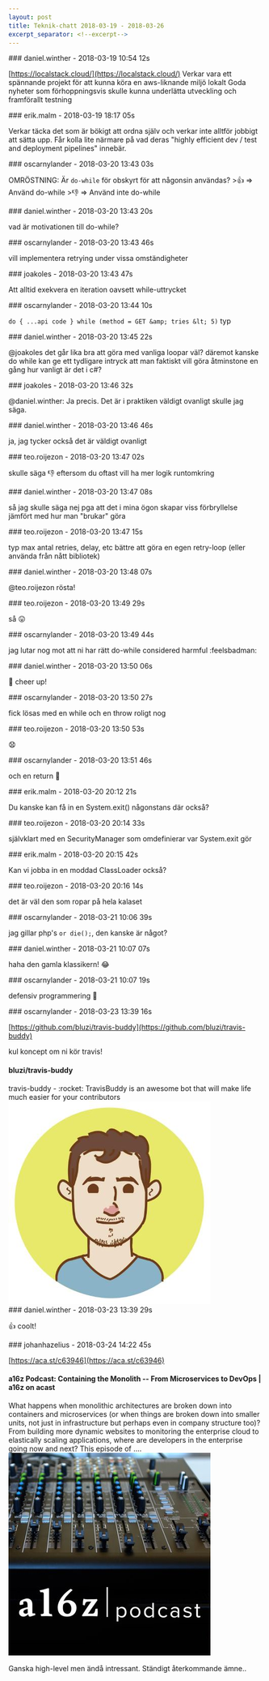 ```yaml
---
layout: post
title: Teknik-chatt 2018-03-19 - 2018-03-26
excerpt_separator: <!--excerpt-->
---
```

<section class="message" markdown="1">
### daniel.winther - 2018-03-19 10:54 12s

[https://localstack.cloud/](https://localstack.cloud/)
Verkar vara ett spännande projekt för att kunna köra en aws-liknande miljö lokalt
Goda nyheter som förhoppningsvis skulle kunna underlätta utveckling och framförallt testning
</section>
<section class="message" markdown="1">
### erik.malm - 2018-03-19 18:17 05s

Verkar täcka det som är bökigt att ordna själv och verkar inte alltför jobbigt att sätta upp.
Får kolla lite närmare på vad deras "highly efficient dev / test and deployment pipelines" innebär.
</section>
<section class="message" markdown="1">
### oscarnylander - 2018-03-20 13:43 03s

OMRÖSTNING: Är `do-while` för obskyrt för att någonsin användas?
&gt;👍 =&gt; Använd do-while
&gt;👎 =&gt; Använd inte do-while
</section>
<section class="message" markdown="1">
### daniel.winther - 2018-03-20 13:43 20s

vad är motivationen till do-while?
</section>
<section class="message" markdown="1">
### oscarnylander - 2018-03-20 13:43 46s

vill implementera retrying under vissa omständigheter
</section>
<section class="message" markdown="1">
### joakoles - 2018-03-20 13:43 47s

Att alltid exekvera en iteration oavsett while-uttrycket
</section>
<section class="message" markdown="1">
### oscarnylander - 2018-03-20 13:44 10s

`do { ...api code } while (method = GET &amp; tries &lt; 5)`
typ
</section>
<section class="message" markdown="1">
### daniel.winther - 2018-03-20 13:45 22s

@joakoles det går lika bra att göra med vanliga loopar väl? däremot kanske do while kan ge ett tydligare intryck att man faktiskt vill göra åtminstone en gång
hur vanligt är det i c#?
</section>
<section class="message" markdown="1">
### joakoles - 2018-03-20 13:46 32s

@daniel.winther: Ja precis. Det är i praktiken väldigt ovanligt skulle jag säga.
</section>
<section class="message" markdown="1">
### daniel.winther - 2018-03-20 13:46 46s

ja, jag tycker också det är väldigt ovanligt
</section>
<section class="message" markdown="1">
### teo.roijezon - 2018-03-20 13:47 02s

skulle säga 👎 eftersom du oftast vill ha mer logik runtomkring
</section>
<section class="message" markdown="1">
### daniel.winther - 2018-03-20 13:47 08s

så jag skulle säga nej pga att det i mina ögon skapar viss förbryllelse jämfört med hur man "brukar" göra
</section>
<section class="message" markdown="1">
### teo.roijezon - 2018-03-20 13:47 15s

typ max antal retries, delay, etc
bättre att göra en egen retry-loop (eller använda från nått bibliotek)
</section>
<section class="message" markdown="1">
### daniel.winther - 2018-03-20 13:48 07s

@teo.roijezon rösta!
</section>
<section class="message" markdown="1">
### teo.roijezon - 2018-03-20 13:49 29s

så  😛

<!--excerpt-->
</section>
<section class="message" markdown="1">
### oscarnylander - 2018-03-20 13:49 44s

jag lutar nog mot att ni har rätt
do-while considered harmful :feelsbadman:
</section>
<section class="message" markdown="1">
### daniel.winther - 2018-03-20 13:50 06s

🐧 cheer up!
</section>
<section class="message" markdown="1">
### oscarnylander - 2018-03-20 13:50 27s

fick lösas med en while och en throw roligt nog
</section>
<section class="message" markdown="1">
### teo.roijezon - 2018-03-20 13:50 53s

😧
</section>
<section class="message" markdown="1">
### oscarnylander - 2018-03-20 13:51 46s

och en return 🐧
</section>
<section class="message" markdown="1">
### erik.malm - 2018-03-20 20:12 21s

Du kanske kan få in en System.exit() någonstans där också?
</section>
<section class="message" markdown="1">
### teo.roijezon - 2018-03-20 20:14 33s

självklart med en SecurityManager som omdefinierar var System.exit gör
</section>
<section class="message" markdown="1">
### erik.malm - 2018-03-20 20:15 42s

Kan vi jobba in en moddad ClassLoader också?
</section>
<section class="message" markdown="1">
### teo.roijezon - 2018-03-20 20:16 14s

det är väl den som ropar på hela kalaset
</section>
<section class="message" markdown="1">
### oscarnylander - 2018-03-21 10:06 39s

jag gillar php's `or die();`, den kanske är något?
</section>
<section class="message" markdown="1">
### daniel.winther - 2018-03-21 10:07 07s

haha den gamla klassikern! 😂
</section>
<section class="message" markdown="1">
### oscarnylander - 2018-03-21 10:07 19s

defensiv programmering 🐧
</section>
<section class="message" markdown="1">
### oscarnylander - 2018-03-23 13:39 16s

[https://github.com/bluzi/travis-buddy](https://github.com/bluzi/travis-buddy)

kul koncept om ni kör travis!

<div class="attachment"><h4>bluzi/travis-buddy</h4><div class="text">travis-buddy - :rocket: TravisBuddy is an awesome bot that will make life much easier for your contributors</div>
<a href="https://github.com/bluzi/travis-buddy"><div class="linkdiv"><img src="/assets/blogAssets/bluzi/travis-buddy" fallback="bluzi/travis-buddy"/></div></a></div>
    
</section>
<section class="message" markdown="1">
### daniel.winther - 2018-03-23 13:39 29s

👍 coolt!
</section>
<section class="message" markdown="1">
### johanhazelius - 2018-03-24 14:22 45s

[https://aca.st/c63946](https://aca.st/c63946)

<div class="attachment"><h4>a16z Podcast: Containing the Monolith -- From Microservices to DevOps | a16z on acast</h4><div class="text">What happens when monolithic architectures are broken down into containers and microservices (or when things are broken down into smaller units, not just in infrastructure but perhaps even in company structure too)? From building more dynamic websites to monitoring the enterprise cloud to elastically scaling applications, where are developers in the enterprise going now and next? This episode of ....</div>
<a href="https://aca.st/c63946"><div class="linkdiv"><img src="/assets/blogAssets/a16z Podcast: Containing the Monolith -- From Microservices to DevOps | a16z on acast" fallback="a16z Podcast: Containing the Monolith -- From Microservices to DevOps | a16z on acast"/></div></a></div>
    
Ganska high-level men ändå intressant. Ständigt återkommande ämne..
</section>